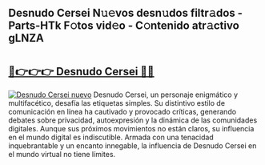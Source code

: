 ## Desnudo Cersei N𝚞𝚎vos desn𝚞dos filtr𝚊dos - Parts-HTk F𝚘tos vid𝚎o - C𝚘ntenido atr𝚊ctivo gLNZA

# <h2><a href="http://mbc7o1.tromn.icu/?c=Desnudo+Cersei">🔗👉👉👉 Desnudo Cersei 🔗🔗</a></h2>

[![Desnudo Cersei nuevo](https://i.imgur.com/pEAQMta.gif)](http://mbc7o1.tromn.icu/?c=Desnudo+Cersei)
Desnudo Cersei, un personaje enigmático y multifacético, desafía las etiquetas simples. Su distintivo estilo de comunicación en línea ha cautivado y provocado críticas, generando debates sobre privacidad, autoexpresión y la dinámica de las comunidades digitales. Aunque sus próximos movimientos no están claros, su influencia en el mundo digital es indiscutible. Armada con una tenacidad inquebrantable y un encanto innegable, la influencia de Desnudo Cersei en el mundo virtual no tiene límites.
